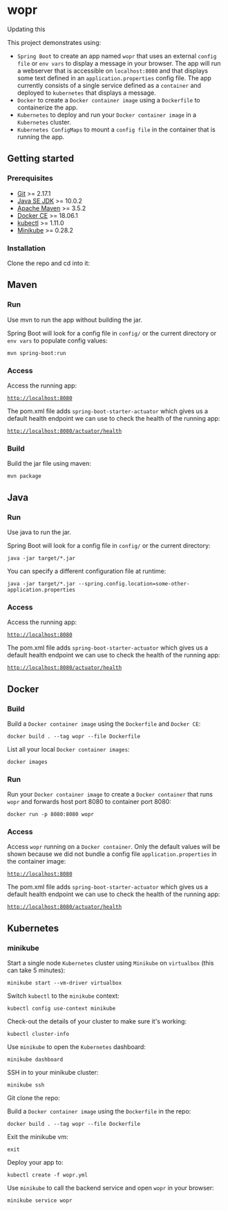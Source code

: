# wopr
Updating this 

This project demonstrates using:
* `Spring Boot` to create an app named `wopr` that uses an external `config file` or `env vars` to display a message in your browser. The app will run a webserver that is accessible on `localhost:8080` and that displays some text defined in an `application.properties` config file. The app currently consists of a single service defined as a `container` and deployed to `kubernetes` that displays a message.
* `Docker` to create a `Docker container image` using a `Dockerfile` to containerize the app.
* `Kubernetes` to deploy and run your `Docker container image` in a `Kubernetes` cluster.
* `Kubernetes ConfigMaps` to mount a `config file` in the container that is running the app.

## Getting started
### Prerequisites
* [Git](https://git-scm.com/) >= 2.17.1
* [Java SE JDK](https://www.oracle.com/technetwork/java/javase/overview/index.html) >= 10.0.2
* [Apache Maven](https://maven.apache.org/) >= 3.5.2
* [Docker CE](https://www.docker.com/) >= 18.06.1
* [kubectl](https://kubernetes.io/docs/reference/kubectl/kubectl/) >= 1.11.0
* [Minikube](https://github.com/kubernetes/minikube) >= 0.28.2

### Installation
Clone the repo and cd into it:


## Maven
### Run
Use mvn to run the app without building the jar.

Spring Boot will look for a config file in `config/` or the current directory or `env vars` to populate config values:
```
mvn spring-boot:run
```

### Access
Access the running app:

[`http://localhost:8080`](http://localhost:8080)

The pom.xml file adds `spring-boot-starter-actuator` which gives us a default health endpoint we can use to check the health of the running app: 

[`http://localhost:8080/actuator/health`](http://localhost:8080/actuator/health)

### Build
Build the jar file using maven:
```
mvn package
```

## Java
### Run
Use java to run the jar.

Spring Boot will look for a config file in `config/` or the current directory:
```
java -jar target/*.jar
```

You can specify a different configuration file at runtime:

```
java -jar target/*.jar --spring.config.location=some-other-application.properties
```
### Access
Access the running app:

[`http://localhost:8080`](http://localhost:8080)

The pom.xml file adds `spring-boot-starter-actuator` which gives us a default health endpoint we can use to check the health of the running app: 

[`http://localhost:8080/actuator/health`](http://localhost:8080/actuator/health)

## Docker
### Build
Build a `Docker container image` using the `Dockerfile` and `Docker CE`:
```
docker build . --tag wopr --file Dockerfile
```

List all your local `Docker container images`:
```
docker images
```
### Run
Run your `Docker container image` to create a `Docker container` that runs `wopr` and forwards host port 8080 to container port 8080:
```
docker run -p 8080:8080 wopr
```

### Access
Access `wopr` running on a `Docker container`. Only the default values will be shown because we did not bundle a config file `application.properties` in the container image:

[`http://localhost:8080`](http://localhost:8080)

The pom.xml file adds `spring-boot-starter-actuator` which gives us a default health endpoint we can use to check the health of the running app: 

[`http://localhost:8080/actuator/health`](http://localhost:8080/actuator/health)

## Kubernetes
### minikube
Start a single node `Kubernetes` cluster using `Minikube` on `virtualbox` (this can take 5 minutes):
```
minikube start --vm-driver virtualbox
```

Switch `kubectl` to the `minikube` context:
```
kubectl config use-context minikube
```

Check-out the details of your cluster to make sure it's working:
```
kubectl cluster-info
```

Use `minikube` to open the `Kubernetes` dashboard:
```
minikube dashboard
```

SSH in to your minikube cluster:
```
minikube ssh
```

Git clone the repo:


Build a `Docker container image` using the `Dockerfile` in the repo:
```
docker build . --tag wopr --file Dockerfile
```

Exit the minikube vm:
```
exit
```

Deploy your app to:
```
kubectl create -f wopr.yml
```

Use `minikube` to call the backend service and open `wopr` in your browser:
```
minikube service wopr
```
